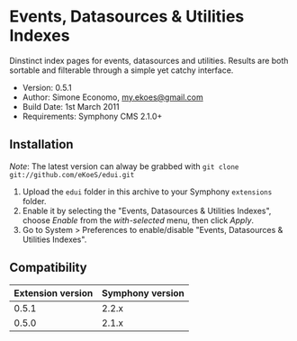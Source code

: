 # Events, Datasources & Utilities Indexes

Dinstinct index pages for events, datasources and utilities. Results are both sortable and filterable through a simple yet catchy interface.

- Version: 0.5.1
- Author: Simone Economo, my.ekoes@gmail.com
- Build Date: 1st March 2011
- Requirements: Symphony CMS 2.1.0+

## Installation

_Note_: The latest version can alway be grabbed with `git clone git://github.com/eKoeS/edui.git`

1. Upload the `edui` folder in this archive to your Symphony `extensions` folder.
2. Enable it by selecting the "Events, Datasources & Utilities Indexes", choose _Enable_ from the _with-selected_ menu, then click _Apply_.
3. Go to System > Preferences to enable/disable "Events, Datasources & Utilities Indexes".

## Compatibility

 Extension version | Symphony version
 ----------------- | ----------------
 0.5.1             | 2.2.x
 0.5.0             | 2.1.x
